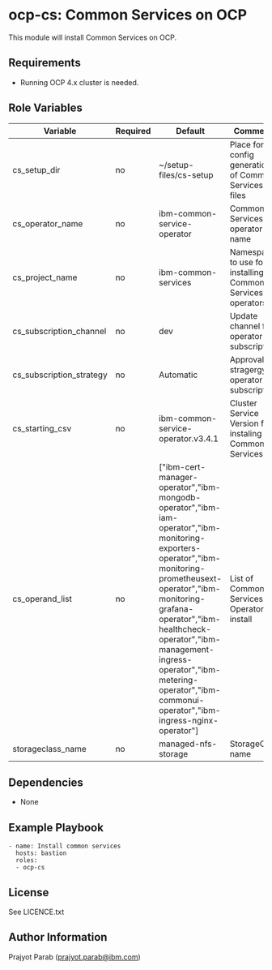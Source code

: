 ocp-cs: Common Services on OCP
=========

This module will install Common Services on OCP.

Requirements
------------

 - Running OCP 4.x cluster is needed.

Role Variables
--------------

| Variable                 | Required | Default                            | Comments                                                  |
|--------------------------|----------|------------------------------------|-----------------------------------------------------------|
| cs_setup_dir             | no       | ~/setup-files/cs-setup             | Place for config generation of Common Services files      |
| cs_operator_name         | no       | ibm-common-service-operator        | Common Services operator name                             |
| cs_project_name          | no       | ibm-common-services                | Namespace to use for installing Common Services operators |
| cs_subscription_channel  | no       | dev                                | Update channel for operator subscription                  |
| cs_subscription_strategy | no       | Automatic                          | Approval stragergy for operator subscription              |
| cs_starting_csv          | no       | ibm-common-service-operator.v3.4.1 | Cluster Service Version for instaling Common Services     |
| cs_operand_list          | no       | ["ibm-cert-manager-operator","ibm-mongodb-operator","ibm-iam-operator","ibm-monitoring-exporters-operator","ibm-monitoring-prometheusext-operator","ibm-monitoring-grafana-operator","ibm-healthcheck-operator","ibm-management-ingress-operator","ibm-metering-operator","ibm-commonui-operator","ibm-ingress-nginx-operator"] | List of Common Services Operators to install |
| storageclass_name        | no       | managed-nfs-storage                | StorageClass name                                         |

Dependencies
------------

 - None

Example Playbook
----------------

    - name: Install common services
      hosts: bastion
      roles:
      - ocp-cs

License
-------

See LICENCE.txt

Author Information
------------------

Prajyot Parab (prajyot.parab@ibm.com)

